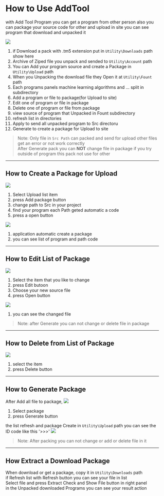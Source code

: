 How to Use AddTool
==================

with Add Tool Program you can get a program from other person
also you can package your source code for other and upload in site
you can see program that download and unpacked it

![](images/6/atp1a-1.jpg)

1. if Download a pack with .tm5 extension put in ``Utility\Downloads`` path show here
2. Archive of Ziped file you unpack and  sended to ``Utility\Account`` path
3. You can Add your program source and create a Package in ``Utility\Upload`` path
4. When you Unpacking the download file they Open it at ``Utility\Fount`` path
5. Each programs panels machine learning algorithms and ... split in subdirectory
6. Add a program or file to package(for Upload to site)
7. Edit one of program or file in package
8. Delete one of program or file from package
9. view source of program that Unpacked in Fount subdirectory
10. refresh list in directories
11. Apply to send all unpacked program to Src directoru
12. Generate to create a package for Upload to site

> Note: Only file in ``Src Path`` can packed and send for upload 
> other files get an error or not work correctly  
> After Generate pack you can **NOT** change file in package 
> if you try outside of program this pack not use for other

----------------------------------------------------------------

How to Create a Package for Upload
----------------------------------

![](images/6/atpapk2-1.jpg)

1. Select Upload list item
2. press Add package button
3. change path to Src in your project
4. find your program each Path geted automatic a code 
6. press a open button 

![](images/6/atpapk2b-1.jpg)

1. application automatic create a package
2. you can see list of program and path code

----------------------------------------------------------------

How to Edit List of Package
---------------------------
![](images/6/atpepk3-1.jpg)
1. Select the item that you like to change
2. press Edit butoon
3. Choose your new source file
4. press Open button

![](images/6/atpepk3b-1.jpg)

1. you can see the changed file

>Note: after Generate you can not change or delete file in package

----------------------------------------------------------------

How to Delete from List of Package
----------------------------------
![](images/6/atpdpk4-1.jpg)
1. select the item
2. press Delete button

----------------------------------------------------------------

How to Generate Package
-----------------------
After Add all file to package,
![](images/6/atpgpk5-1.jpg)
1. Select package
2. press Generate button

the list refresh and package Create in ``Utility\Upload`` path
you can see the ID code like this '>>>'
![](images/6/atpgpk5b.jpg)
>Note: After packing you can not change or add or delete file in it

----------------------------------------------------------------

How Extract a Download Package
------------------------------
When download or get a package, copy it in ``Utility\Downloads`` path  
if Refresh list with Refresh button you can see your file in list  
Select file and press Extract Check and Show File button in right panel  
in the Unpacked downloaded Programs you can see your result action  

